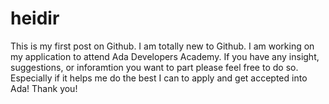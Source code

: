 # heidir
This is my first post on Github. I am totally new to Github.
I am working on my application to attend Ada Developers Academy.
If you have any insight, suggestions, or inforamtion you want to part please feel free to do so. 
Especially if it helps me do the best I can to apply and get accepted into Ada!
Thank you!
